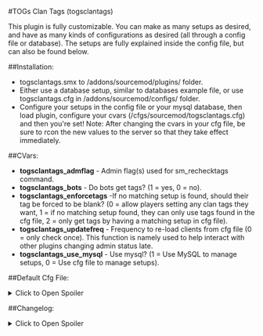 #TOGs Clan Tags
(togsclantags)

This plugin is fully customizable. You can make as many setups as desired, and have as many kinds of configurations as desired (all through a config file or database). The setups are fully explained inside the config file, but can also be found below.



##Installation:
* togsclantags.smx to /addons/sourcemod/plugins/ folder.
* Either use a database setup, similar to databases example file, or use togsclantags.cfg in /addons/sourcemod/configs/ folder.
* Configure your setups in the config file or your mysql database, then load plugin, configure your cvars (/cfgs/sourcemod/togsclantags.cfg) and then you're set! Note: After changing the cvars in your cfg file, be sure to rcon the new values to the server so that they take effect immediately.



##CVars:
* **togsclantags_admflag** - Admin flag(s) used for sm_rechecktags command.
* **togsclantags_bots** - Do bots get tags? (1 = yes, 0 = no).
* **togsclantags_enforcetags** -If no matching setup is found, should their tag be forced to be blank? (0 = allow players setting any clan tags they want, 1 = if no matching setup found, they can only use tags found in the cfg file, 2 = only get tags by having a matching setup in cfg file).
* **togsclantags_updatefreq** - Frequency to re-load clients from cfg file (0 = only check once). This function is namely used to help interact with other plugins changing admin status late.
* **togsclantags_use_mysql** - Use mysql? (1 = Use MySQL to manage setups, 0 = Use cfg file to manage setups).



##Default Cfg File:
<details>
<summary>Click to Open Spoiler</summary>
<p>
<pre><code>
//////////////////////////////////////////////////////////////////
//
// SAMPLE SETUP:
//
//		"Title"											<- This can be anything. I suggest making it something indicating what the setup is for.
//		{
//			"enabled"	"1"								<- Entering "0" here will disable a setup entirely, except as allowable tags for togsclantags_enforcetags = 1 (combo with "exclude" to block that part as well). If omitted, 1 is assumed.
//			"flag"		"INPUT"							<- There are 3 kinds of inputs. See below.
//			"tag"		"[SOME TAG]"					<- Tag.
//			"ignore"	"1"								<- Typically not included. Applies "ignore" setup to client. See below.
//			"exclude"	"1"								<- Either 0 or 1 should be entered here. If omitted, 0 is assumed. If cvar togsclantags_enforcetags = 1, 
//		}												   then "0" includes this tag as an allowed tag when no matching setups are found. "1" excludes the tag from the allowable tags list.
//
//////////////////////////////////////////////////////////////////
//
// INPUTS AND ORDER OF OPERATION:
//
// The player will get the first tag that matches them. So, a general order of setups is: Bot setup -> Steam ID setups -> group setups.
//
// BOT: This setup will apply to all bots, and only to bots.
//
// Steam ID (STEAM_X:X:XXXXXXX format): This will apply only to the player whose steam ID it is. 
// 		Note: The plugin checks both "STEAM_0" and "STEAM_1" (steam universe 0 and 1), so if you put the wrong one in, it still works.
//
// Groups: This is a single, multiple, or multiple sets of admin flags.
// 		e.g. Setting the flag as "a" requires players to have the "a" flag to be considered a match.
// 		e.g. "at" requires players to have both the "a" AND "t" flags to be considered a match.
// 		e.g. "a;t" requires players to have either the "a" OR "t" flags to be considered a match.
// 		e.g. "at;b" requires players to have EITHER: (both the "a" AND "t" flags), OR the "b" flag.
// 			If either of the two conditions apply, they are considered a match.
// 		Note: "public" and empty quotes ("") make the access available to all.
//
// "ignore" Setup: When this key-value is included in a setup, you can leave out the "tag" key-value, since it wont be read anyways.
//		The purpose of this key-value is to make exceptions for groups.
//		e.g. PlayerA doesnt want the group tag that is applied to all donators with flag "a".
//		Instead, you could make them a personal setup, using their steam ID as the flag, but with the "ignore" key-value.
//		This setup is read first (assuming you put it above the other one), and they exit the function without a tag.
//
//////////////////////////////////////////////////////////////////
// Note: Do not change the word "Setups" in the line below, else the plugin will not read this file.
"Setups"
{
	"Bot setup"
	{
		"flag"		"BOT"
		"tag"		"[BOT TAG]"
		"exclude"	"1"		//this tag is NOT included in the allowable tags list when togsclantags_enforcetags = 1
	}
	"Some Players Setup to Ignore Avoid VIP Group Tag"
	{
		"flag"		"STEAM_0:1:1234567"
		"ignore"	"1"
		"exclude"	"1"		//this tag is NOT included in the allowable tags list when togsclantags_enforcetags = 1
	}
	"Some player"
	{
		"flag"		"STEAM_0:1:1234567"
		"tag"		"[SOME TAG]"
		"exclude"	"1"		//this tag is NOT included in the allowable tags list when togsclantags_enforcetags = 1
	}
	"Some guy"
	{
		"enabled"	"0"		//this setup is disabled! The tag is also not in the allowable tags list when togsclantags_enforcetags = 1
		"flag"		"STEAM_0:1:9876554"
		"tag"		"[ANOTHER TAG]"
		"exclude"	"1"		//this tag is NOT included in the allowable tags list when togsclantags_enforcetags = 1
	}
	"Admin Tag"
	{
		"flag"		"b"
		"tag"		"[ADMIN]"
		"exclude"	"0"		//this tag IS INCLUDED in the allowable tags list when togsclantags_enforcetags = 1
	}
	"VIP Group"
	{
		"flag"		"aost"
		"tag"		"[VIP]"	 //this tag IS INCLUDED in the allowable tags list when togsclantags_enforcetags = 1
	}
	"Some other tag"
	{
		"flag"		"a;st"
		"tag"		"[MEMBER]"	 //this tag IS INCLUDED in the allowable tags list when togsclantags_enforcetags = 1
	}
}
</code></pre>
</p>
</details>



##Changelog:
<details>
<summary>Click to Open Spoiler</summary>
<p>
<br>2.2.0:</br>
<li>Fixed an improper indexing of a_sSteamIDs in GetTags.</li>
<li>Added debug cvar and full debug code.</li>
<li>Converted several things to use 1.8 syntax classes (methodmaps) where they weren't before.</li>
<li>Modidied the GetTags function a bit.</li>
<li>Added IsValidClient check inside GetTags, though i believe it was filtered in the calling functions, but perhaps not each instance.</li>

<br>2.1.4:</br>
<li>Added spec cmd hooks.</li>

<br>2.1.3:</br>
<li>Accidently returned Plugin_Handled instead of Plugin_Continue on the hooks for jointeam and joinclass. Fixed that.</li>

<br>2.1.2:</br>
<li>Removed if(!g_hUseMySQL.BoolValue){} in Event_Recheck. I dont recall why that check was there...</li>
<li>Added hooks for jointeam and joinclass commands. Previously, only the player_team event was being hooked.</li>

<br>2.1.1:</br>
<li>Added check in flags section to filter out new steam ID types.</li>
<li>Fixed index error in new steam ID array.</li>
<li>Added check for if client is authorized when getting the 4 steam IDs, else loop client.</li>

<br>2.1.0:</br>
<li>Added native to reload plugin.</li>
<li>Added native to check if using mysql.</li>
<li>Added plugin library registration.</li>
<li>Added check for NULL server_ip field in mysql (previously, it checked for blanks (''), so this was added to be extra safe, not due to any problems).</li>
<li>Added `dont_remove` column to support other plugins that are adding into the database. Default = 1. Plugins adding in setups can add it with a 0 to be able to override their own and know it is safe.</li>
<li>Added code so that setups using steam IDs can use AuthId_Steam2 (both universe 0 and 1), AuthId_Steam3, or AuthId_SteamID64.</li>
<li>Changed cvars to use methodmaps.</li>

<br>2.0.1:</br>
<li>Added check for blank IP before running queries just to be safe.</li>

<br>2.0:</br>
<li>Converted to 1.8 syntax.</li>
<li>Added option to use mysql DB and recoded plugin to support either MySQL or kv file.</li>
<li>Added "enabled" key value.</li>
<li>Edited documentation to include "exclude" key-value.</li>
<li>Added cache of all setups.</li>
<li>Added round-end re-check of DB setups count for checking if a new setup has been added.</li>

<br>1.5:</br>
<li>Added "ignore" kv.</li>

<br>1.4:</br>
<li>Edited togsclantags_enforcetags cvar: was missing 'c' in name, and added an option to allow tags if they exist in the cfg.</li>

<br>1.3:</br>
<li>Minor edits to make sure clients load tag when spawning in late, etc.</li>

<br>1.2:</br>
<li>Added OnRebuildAdminCache event.</li>
<li>Added cvar for rechecking client against cfg file on a configurable interval. This was added so that the plugin can interact with other plugins that dont fwd admin cache changes properly.</li>

<br>1.1:</br>
<li>Fixed memory leak due to missing a CloseHandle on one of the returns.</li>

<br>1.0:</br>
<li>Plugin coded for private. Released to Allied Modders after suggestion from requester.</li>
</p>
</details>
